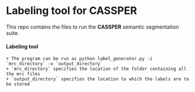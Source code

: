 # Labeling tool for CASSPER

This repo contains the files to run the **CASSPER** semantic segmentation suite. 

#### Labeling tool

``` The mrc files to be labeled are to be put into a folder.
+ The program can be run as python label_generator.py -i `mrc_directory` -o `output_directory`
+ `mrc_directory` specifies the location of the folder containing all the mrc files
+ `output_directory` specifies the location to which the labels are to be stored
```  
